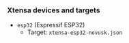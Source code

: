 ### Xtensa devices and targets

- ``esp32`` (Espressif ESP32)
    - Target: ``xtensa-esp32-novusk.json``
